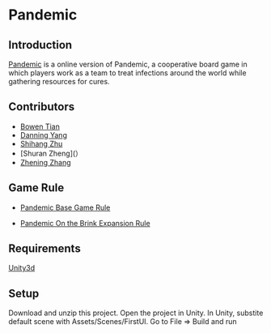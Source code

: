 # Pandemic 

## Introduction

[Pandemic](https://www.zmangames.com/en/games/pandemic/) is a online version of Pandemic, a cooperative board game in which players work as a team to treat infections around the world while gathering resources for cures. 

## Contributors

* [Bowen Tian](https://github.com/Bowen8888)
* [Danning Yang](https://github.com/JimmyYang233)
* [Shihang Zhu](https://github.com/nickszhu)
* [Shuran Zheng](）
* [Zhening Zhang](https://github.com/FaithfulZhening)

## Game Rule

* [Pandemic Base Game Rule](https://images-cdn.zmangames.com/us-east-1/filer_public/25/12/251252dd-1338-4f78-b90d-afe073c72363/zm7101_pandemic_rules.pdf)

* [Pandemic On the Brink Expansion Rule](https://images-cdn.zmangames.com/us-east-1/filer_public/04/b7/04b7b667-e9ff-47e5-a456-49843689f702/zm7111_pandemic_otb_rules.pdf)

## Requirements

[Unity3d](https://unity3d.com/cn)

## Setup
Download and unzip this project. Open the project in Unity.
In Unity, substite default scene with Assets/Scenes/FirstUI. Go to File => Build and run
